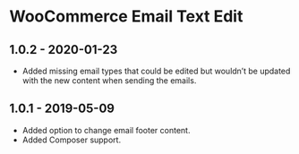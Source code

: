 # WooCommerce Email Text Edit

## 1.0.2 - 2020-01-23

- Added missing email types that could be edited but wouldn’t be updated with the new content when sending the emails. 

## 1.0.1 - 2019-05-09

- Added option to change email footer content.
- Added Composer support.
